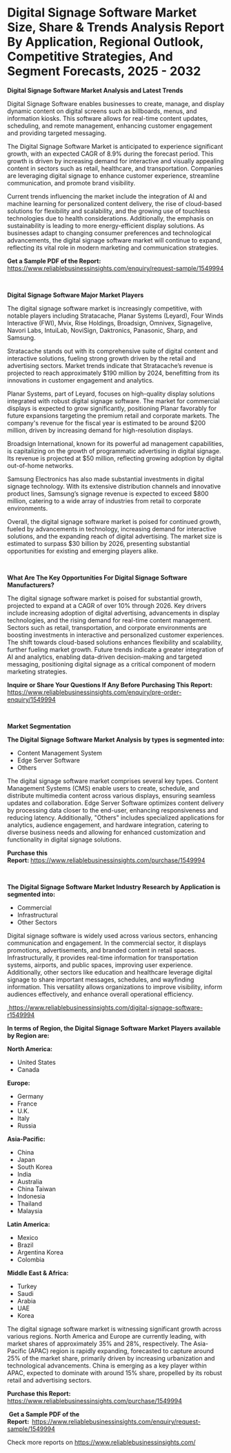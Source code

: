 <p><h1>Digital Signage Software Market Size, Share & Trends Analysis Report By Application, Regional Outlook, Competitive Strategies, And Segment Forecasts, 2025 - 2032</h1></p><p><strong>Digital Signage Software Market Analysis and Latest Trends</strong></p>
<p><p>Digital Signage Software enables businesses to create, manage, and display dynamic content on digital screens such as billboards, menus, and information kiosks. This software allows for real-time content updates, scheduling, and remote management, enhancing customer engagement and providing targeted messaging.</p><p>The Digital Signage Software Market is anticipated to experience significant growth, with an expected CAGR of 8.9% during the forecast period. This growth is driven by increasing demand for interactive and visually appealing content in sectors such as retail, healthcare, and transportation. Companies are leveraging digital signage to enhance customer experience, streamline communication, and promote brand visibility.</p><p>Current trends influencing the market include the integration of AI and machine learning for personalized content delivery, the rise of cloud-based solutions for flexibility and scalability, and the growing use of touchless technologies due to health considerations. Additionally, the emphasis on sustainability is leading to more energy-efficient display solutions. As businesses adapt to changing consumer preferences and technological advancements, the digital signage software market will continue to expand, reflecting its vital role in modern marketing and communication strategies.</p></p>
<p><strong>Get a Sample PDF of the Report:&nbsp;</strong> <a href="https://www.reliablebusinessinsights.com/enquiry/request-sample/1549994?utm_campaign=1720&utm_medium=2&utm_source=Github&utm_content=ia&utm_term=09032025&utm_id=digital-signage-software">https://www.reliablebusinessinsights.com/enquiry/request-sample/1549994</a></p>
<p>&nbsp;</p>
<p><strong>Digital Signage Software Major Market Players</strong></p>
<p><p>The digital signage software market is increasingly competitive, with notable players including Stratacache, Planar Systems (Leyard), Four Winds Interactive (FWI), Mvix, Rise Holdings, Broadsign, Omnivex, Signagelive, Navori Labs, IntuiLab, NoviSign, Daktronics, Panasonic, Sharp, and Samsung.</p><p>Stratacache stands out with its comprehensive suite of digital content and interactive solutions, fueling strong growth driven by the retail and advertising sectors. Market trends indicate that Stratacache’s revenue is projected to reach approximately $190 million by 2024, benefitting from its innovations in customer engagement and analytics.</p><p>Planar Systems, part of Leyard, focuses on high-quality display solutions integrated with robust digital signage software. The market for commercial displays is expected to grow significantly, positioning Planar favorably for future expansions targeting the premium retail and corporate markets. The company's revenue for the fiscal year is estimated to be around $200 million, driven by increasing demand for high-resolution displays.</p><p>Broadsign International, known for its powerful ad management capabilities, is capitalizing on the growth of programmatic advertising in digital signage. Its revenue is projected at $50 million, reflecting growing adoption by digital out-of-home networks.</p><p>Samsung Electronics has also made substantial investments in digital signage technology. With its extensive distribution channels and innovative product lines, Samsung’s signage revenue is expected to exceed $800 million, catering to a wide array of industries from retail to corporate environments.</p><p>Overall, the digital signage software market is poised for continued growth, fueled by advancements in technology, increasing demand for interactive solutions, and the expanding reach of digital advertising. The market size is estimated to surpass $30 billion by 2026, presenting substantial opportunities for existing and emerging players alike.</p></p>
<p>&nbsp;</p>
<p><strong>What Are The Key Opportunities For Digital Signage Software Manufacturers?</strong></p>
<p><p>The digital signage software market is poised for substantial growth, projected to expand at a CAGR of over 10% through 2026. Key drivers include increasing adoption of digital advertising, advancements in display technologies, and the rising demand for real-time content management. Sectors such as retail, transportation, and corporate environments are boosting investments in interactive and personalized customer experiences. The shift towards cloud-based solutions enhances flexibility and scalability, further fueling market growth. Future trends indicate a greater integration of AI and analytics, enabling data-driven decision-making and targeted messaging, positioning digital signage as a critical component of modern marketing strategies.</p></p>
<p><strong>Inquire or Share Your Questions If Any Before Purchasing This Report:</strong> <a href="https://www.reliablebusinessinsights.com/enquiry/pre-order-enquiry/1549994?utm_campaign=1720&utm_medium=2&utm_source=Github&utm_content=ia&utm_term=09032025&utm_id=digital-signage-software">https://www.reliablebusinessinsights.com/enquiry/pre-order-enquiry/1549994</a></p>
<p>&nbsp;</p>
<p><strong>Market Segmentation</strong></p>
<p><strong>The Digital Signage Software Market Analysis by types is segmented into:</strong></p>
<p><ul><li>Content Management System</li><li>Edge Server Software</li><li>Others</li></ul></p>
<p><p>The digital signage software market comprises several key types. Content Management Systems (CMS) enable users to create, schedule, and distribute multimedia content across various displays, ensuring seamless updates and collaboration. Edge Server Software optimizes content delivery by processing data closer to the end-user, enhancing responsiveness and reducing latency. Additionally, "Others" includes specialized applications for analytics, audience engagement, and hardware integration, catering to diverse business needs and allowing for enhanced customization and functionality in digital signage solutions.</p></p>
<p><strong>Purchase this Report:&nbsp;</strong><a href="https://www.reliablebusinessinsights.com/purchase/1549994?utm_campaign=1720&utm_medium=2&utm_source=Github&utm_content=ia&utm_term=09032025&utm_id=digital-signage-software">https://www.reliablebusinessinsights.com/purchase/1549994</a></p>
<p>&nbsp;</p>
<p><strong>The Digital Signage Software Market Industry Research by Application is segmented into:</strong></p>
<p><ul><li>Commercial</li><li>Infrastructural</li><li>Other Sectors</li></ul></p>
<p><p>Digital signage software is widely used across various sectors, enhancing communication and engagement. In the commercial sector, it displays promotions, advertisements, and branded content in retail spaces. Infrastructurally, it provides real-time information for transportation systems, airports, and public spaces, improving user experience. Additionally, other sectors like education and healthcare leverage digital signage to share important messages, schedules, and wayfinding information. This versatility allows organizations to improve visibility, inform audiences effectively, and enhance overall operational efficiency.</p></p>
<p><a href="https://www.reliablebusinessinsights.com/digital-signage-software-r1549994?utm_campaign=1720&utm_medium=2&utm_source=Github&utm_content=ia&utm_term=09032025&utm_id=digital-signage-software">&nbsp;https://www.reliablebusinessinsights.com/digital-signage-software-r1549994</a></p>
<p><strong>In terms of Region, the Digital Signage Software Market Players available by Region are:</strong></p>
<p>
    <p> <strong> North America: </strong>
        <ul>
            <li>United States</li>
            <li>Canada</li>
        </ul>
        </p> 
    <p> <strong> Europe: </strong>
        <ul>
            <li>Germany</li>
            <li>France</li>
            <li>U.K.</li>
            <li>Italy</li>
            <li>Russia</li>
        </ul>
        </p> 
    <p> <strong> Asia-Pacific: </strong>
        <ul>
            <li>China</li>
            <li>Japan</li>
            <li>South Korea</li>
            <li>India</li>
            <li>Australia</li>
            <li>China Taiwan</li>
            <li>Indonesia</li>
            <li>Thailand</li>
            <li>Malaysia</li>
        </ul>
        </p> 
    <p> <strong> Latin America: </strong>
        <ul>
            <li>Mexico</li>
            <li>Brazil</li>
            <li>Argentina Korea</li>
            <li>Colombia</li>
        </ul>
        </p> 
    <p> <strong> Middle East & Africa: </strong>
        <ul>
            <li>Turkey</li>
            <li>Saudi</li>
            <li>Arabia</li>
            <li>UAE</li>
            <li>Korea</li>
        </ul>
    </p>
    </p>
<p><p>The digital signage software market is witnessing significant growth across various regions. North America and Europe are currently leading, with market shares of approximately 35% and 28%, respectively. The Asia-Pacific (APAC) region is rapidly expanding, forecasted to capture around 25% of the market share, primarily driven by increasing urbanization and technological advancements. China is emerging as a key player within APAC, expected to dominate with around 15% share, propelled by its robust retail and advertising sectors.</p></p>
<p><strong>Purchase this Report: </strong><a href="https://www.reliablebusinessinsights.com/purchase/1549994?utm_campaign=1720&utm_medium=2&utm_source=Github&utm_content=ia&utm_term=09032025&utm_id=digital-signage-software">https://www.reliablebusinessinsights.com/purchase/1549994</a></p>
<p>&nbsp;<strong>Get a Sample PDF of the Report:&nbsp;&nbsp;</strong><a href="https://www.reliablebusinessinsights.com/enquiry/request-sample/1549994?utm_campaign=1720&utm_medium=2&utm_source=Github&utm_content=ia&utm_term=09032025&utm_id=digital-signage-software">https://www.reliablebusinessinsights.com/enquiry/request-sample/1549994</a></p>
<p><strong></strong></p>
<p>Check more reports on <a href="https://www.reliablebusinessinsights.com/?utm_campaign=1720&utm_medium=2&utm_source=Github&utm_content=ia&utm_term=09032025&utm_id=digital-signage-software">https://www.reliablebusinessinsights.com/</a></p>
